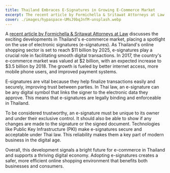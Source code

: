```yaml
---
title: Thailand Embraces E-Signatures in Growing E-Commerce Market
excerpt: The recent article by Formichella & Sritawat Attorneys at Law highlights Thailand's adoption of e-signatures in a rapidly growing e-commerce sector.
cover: ./images/hypaspace-UMsJ9bqJnfM-unsplash.webp
---
```


A [recent article by Formichella & Sritawat Attorneys at Law](https://fosrlaw.com/2023/04/04/) discusses the exciting developments in Thailand's e-commerce market, placing a spotlight on the use of electronic signatures (e-signatures). As Thailand's online shopping sector is set to reach $11 billion by 2025, e-signatures play a crucial role in facilitating smooth digital transactions. In 2017, the country's e-commerce market was valued at $2 billion, with an expected increase to $3.5 billion by 2018. The growth is fueled by better internet access, more mobile phone users, and improved payment systems.

E-signatures are vital because they help finalize transactions easily and securely, improving trust between parties. In Thai law, an e-signature can be any digital symbol that links the signer to the electronic data they approve. This means that e-signatures are legally binding and enforceable in Thailand.

To be considered trustworthy, an e-signature must be unique to its owner and under their exclusive control. It should also be able to show if any changes are made to the signature or the signed document. Technologies like Public Key Infrastructure (PKI) make e-signatures secure and acceptable under Thai law. This reliability makes them a key part of modern business in the digital age.

Overall, this development signals a bright future for e-commerce in Thailand and supports a thriving digital economy. Adopting e-signatures creates a safer, more efficient online shopping environment that benefits both businesses and consumers.
